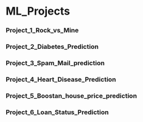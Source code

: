 # ML_Projects
### Project_1_Rock_vs_Mine
### Project_2_Diabetes_Prediction
### Project_3_Spam_Mail_prediction
### Project_4_Heart_Disease_Prediction
### Project_5_Boostan_house_price_prediction
### Project_6_Loan_Status_Prediction
